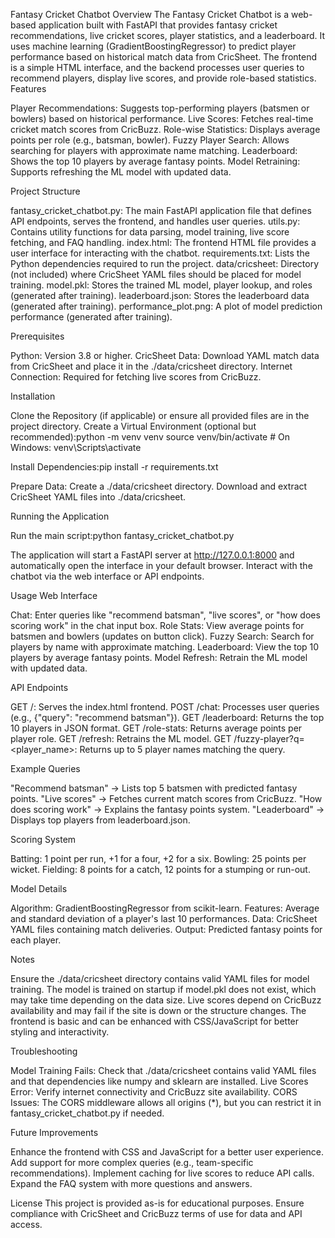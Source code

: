 Fantasy Cricket Chatbot
Overview
The Fantasy Cricket Chatbot is a web-based application built with FastAPI that provides fantasy cricket recommendations, live cricket scores, player statistics, and a leaderboard. It uses machine learning (GradientBoostingRegressor) to predict player performance based on historical match data from CricSheet. The frontend is a simple HTML interface, and the backend processes user queries to recommend players, display live scores, and provide role-based statistics.
Features

Player Recommendations: Suggests top-performing players (batsmen or bowlers) based on historical performance.
Live Scores: Fetches real-time cricket match scores from CricBuzz.
Role-wise Statistics: Displays average points per role (e.g., batsman, bowler).
Fuzzy Player Search: Allows searching for players with approximate name matching.
Leaderboard: Shows the top 10 players by average fantasy points.
Model Retraining: Supports refreshing the ML model with updated data.

Project Structure

fantasy_cricket_chatbot.py: The main FastAPI application file that defines API endpoints, serves the frontend, and handles user queries.
utils.py: Contains utility functions for data parsing, model training, live score fetching, and FAQ handling.
index.html: The frontend HTML file provides a user interface for interacting with the chatbot.
requirements.txt: Lists the Python dependencies required to run the project.
data/cricsheet: Directory (not included) where CricSheet YAML files should be placed for model training.
model.pkl: Stores the trained ML model, player lookup, and roles (generated after training).
leaderboard.json: Stores the leaderboard data (generated after training).
performance_plot.png: A plot of model prediction performance (generated after training).

Prerequisites

Python: Version 3.8 or higher.
CricSheet Data: Download YAML match data from CricSheet and place it in the ./data/cricsheet directory.
Internet Connection: Required for fetching live scores from CricBuzz.

Installation

Clone the Repository (if applicable) or ensure all provided files are in the project directory.
Create a Virtual Environment (optional but recommended):python -m venv venv
source venv/bin/activate  # On Windows: venv\Scripts\activate


Install Dependencies:pip install -r requirements.txt


Prepare Data:
Create a ./data/cricsheet directory.
Download and extract CricSheet YAML files into ./data/cricsheet.



Running the Application

Run the main script:python fantasy_cricket_chatbot.py


The application will start a FastAPI server at http://127.0.0.1:8000 and automatically open the interface in your default browser.
Interact with the chatbot via the web interface or API endpoints.

Usage
Web Interface

Chat: Enter queries like "recommend batsman", "live scores", or "how does scoring work" in the chat input box.
Role Stats: View average points for batsmen and bowlers (updates on button click).
Fuzzy Search: Search for players by name with approximate matching.
Leaderboard: View the top 10 players by average fantasy points.
Model Refresh: Retrain the ML model with updated data.

API Endpoints

GET /: Serves the index.html frontend.
POST /chat: Processes user queries (e.g., {"query": "recommend batsman"}).
GET /leaderboard: Returns the top 10 players in JSON format.
GET /role-stats: Returns average points per player role.
GET /refresh: Retrains the ML model.
GET /fuzzy-player?q=<player_name>: Returns up to 5 player names matching the query.

Example Queries

"Recommend batsman" → Lists top 5 batsmen with predicted fantasy points.
"Live scores" → Fetches current match scores from CricBuzz.
"How does scoring work" → Explains the fantasy points system.
"Leaderboard" → Displays top players from leaderboard.json.

Scoring System

Batting: 1 point per run, +1 for a four, +2 for a six.
Bowling: 25 points per wicket.
Fielding: 8 points for a catch, 12 points for a stumping or run-out.

Model Details

Algorithm: GradientBoostingRegressor from scikit-learn.
Features: Average and standard deviation of a player's last 10 performances.
Data: CricSheet YAML files containing match deliveries.
Output: Predicted fantasy points for each player.

Notes

Ensure the ./data/cricsheet directory contains valid YAML files for model training.
The model is trained on startup if model.pkl does not exist, which may take time depending on the data size.
Live scores depend on CricBuzz availability and may fail if the site is down or the structure changes.
The frontend is basic and can be enhanced with CSS/JavaScript for better styling and interactivity.

Troubleshooting

Model Training Fails: Check that ./data/cricsheet contains valid YAML files and that dependencies like numpy and sklearn are installed.
Live Scores Error: Verify internet connectivity and CricBuzz site availability.
CORS Issues: The CORS middleware allows all origins (*), but you can restrict it in fantasy_cricket_chatbot.py if needed.

Future Improvements

Enhance the frontend with CSS and JavaScript for a better user experience.
Add support for more complex queries (e.g., team-specific recommendations).
Implement caching for live scores to reduce API calls.
Expand the FAQ system with more questions and answers.

License
This project is provided as-is for educational purposes. Ensure compliance with CricSheet and CricBuzz terms of use for data and API access.
